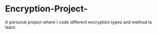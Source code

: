 # Encryption-Project-
A personal project where I code different encryption types and method to learn.
